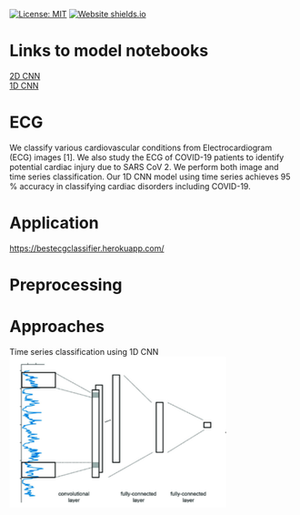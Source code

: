 [![License: MIT](https://img.shields.io/badge/License-MIT-yellow.svg)](https://opensource.org/licenses/MIT)
[![Website shields.io](https://img.shields.io/website-up-down-green-red/http/shields.io.svg)](http://bestecgclassifier.herokuapp.com)


# Links to model notebooks
[2D CNN](https://colab.research.google.com/github/hardikroutray/ECG/blob/main/CNN2D_ECG.ipynb) <br/>
[1D CNN](https://github.com/hardikroutray/ECG/blob/main/Multi_lead_1dCNN.ipynb) <br> 
<!-- [Random Forest] (https://github.com/hardikroutray/ECG/blob/main/Multi-Lead-DataFrame-Update-Copy1_0528.ipynb)
[Misc] (https://github.com/hardikroutray/ECG/blob/main/Iftah_Classification%20Analysis_full_features.ipynb)
 -->

# ECG

We classify various cardiovascular conditions from Electrocardiogram (ECG) images [1]. We also study the ECG of COVID-19 patients to identify potential cardiac injury due to SARS CoV 2. We perform both image and time series classification. Our 1D CNN model using time series achieves 95 % accuracy in classifying cardiac disorders including COVID-19.


# Application
https://bestecgclassifier.herokuapp.com/


# Preprocessing

# Approaches

Time series classification using 1D CNN <br>
![alt text](https://github.com/hardikroutray/ECG/blob/main/app/images/1d_CNN_vis.png)



